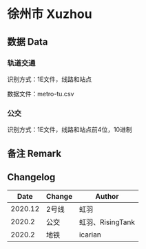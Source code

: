 # 徐州市 Xuzhou

## 数据 Data

### 轨道交通

识别方式：1E文件，线路和站点

数据文件：metro-tu.csv

### 公交

识别方式：1E文件，线路和站点前4位，10进制

## 备注 Remark

## Changelog

Date | Change | Author
-----|--------|-------
2020.12 | 2号线 | 虹羽
2020.2 | 公交 | 虹羽、RisingTank
2020.2 | 地铁 | icarian

